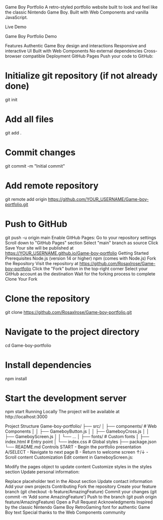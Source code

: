 Game Boy Portfolio
A retro-styled portfolio website built to look and feel like the classic Nintendo Game Boy. Built with Web Components and vanilla JavaScript.

Live Demo

Game Boy Portfolio Demo

Features
Authentic Game Boy design and interactions
Responsive and interactive UI
Built with Web Components
No external dependencies
Cross-browser compatible
Deployment
GitHub Pages
Push your code to GitHub:
# Initialize git repository (if not already done)
git init

# Add all files
git add .

# Commit changes
git commit -m "Initial commit"

# Add remote repository
git remote add origin https://github.com/YOUR_USERNAME/Game-boy-portfolio.git

# Push to GitHub
git push -u origin main
Enable GitHub Pages:
Go to your repository settings
Scroll down to "GitHub Pages" section
Select "main" branch as source
Click Save
Your site will be published at https://YOUR_USERNAME.github.io/Game-boy-portfolio
Getting Started
Prerequisites
Node.js (version 14 or higher)
npm (comes with Node.js)
Fork the Repository
Visit the repository at https://github.com/Rosaxlrose/Game-boy-portfolio
Click the "Fork" button in the top-right corner
Select your GitHub account as the destination
Wait for the forking process to complete
Clone Your Fork
# Clone the repository
git clone https://github.com/Rosaxlrose/Game-boy-portfolio.git

# Navigate to the project directory
cd Game-boy-portfolio

# Install dependencies
npm install

# Start the development server
npm start
Running Locally
The project will be available at http://localhost:3000

Project Structure
Game-boy-portfolio/
├── src/
│   ├── components/         # Web Components
│   │   ├── GameboyButton.js
│   │   ├── GameboyCross.js
│   │   ├── GameboyScreen.js
│   │   └── ...
│   ├── fonts/             # Custom fonts
│   ├── index.html         # Entry point
│   └── index.css          # Global styles
├── package.json
└── README.md
Controls
START - Begin the portfolio presentation
A/SELECT - Navigate to next page
B - Return to welcome screen
↑/↓ - Scroll content
Customization
Edit content in GameboyScreen.js:

Modify the pages object to update content
Customize styles in the styles section
Update personal information:

Replace placeholder text in the About section
Update contact information
Add your own projects
Contributing
Fork the repository
Create your feature branch (git checkout -b feature/AmazingFeature)
Commit your changes (git commit -m 'Add some AmazingFeature')
Push to the branch (git push origin feature/AmazingFeature)
Open a Pull Request
Acknowledgments
Inspired by the classic Nintendo Game Boy
RetroGaming font for authentic Game Boy text
Special thanks to the Web Components community

